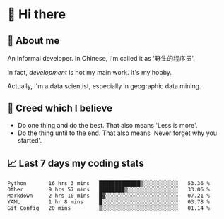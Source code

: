 # 👋 Hi there

## :speech_balloon: About me

An informal developer. In Chinese, I'm called it as '野生的程序员'.

In fact, _development_ is not my main work. It's my hobby.

Actually, I'm a data scientist, especially in geographic data mining.

## :see_no_evil: Creed which I believe

- Do one thing and do the best. That also means 'Less is more'.
- Do the thing until to the end. That also means 'Never forget why you started'.

## :chart_with_upwards_trend: Last 7 days my coding stats

<!--START_SECTION:waka-->
```text
Python       16 hrs 3 mins   █████████████▒░░░░░░░░░░░   53.36 % 
Other        9 hrs 57 mins   ████████▒░░░░░░░░░░░░░░░░   33.06 % 
Markdown     2 hrs 10 mins   █▓░░░░░░░░░░░░░░░░░░░░░░░   07.21 % 
YAML         1 hr 8 mins     █░░░░░░░░░░░░░░░░░░░░░░░░   03.78 % 
Git Config   20 mins         ▒░░░░░░░░░░░░░░░░░░░░░░░░   01.14 % 
```
<!--END_SECTION:waka-->
